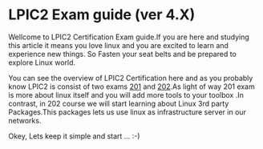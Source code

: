 # LPIC2 Exam guide  \(ver 4.X\)

Wellcome to LPIC2 Certification Exam guide.If you are here and studying this article it means you love linux and you are excited to learn and experience new things. So Fasten your seat belts and be prepared to explore Linux world.

You can see the overview of LPIC2 Certification here and as you probably know LPIC2 is consist of two exams [201](http://www.lpi.org/our-certifications/exam-201-objectives) and [202](http://www.lpi.org/our-certifications/exam-202-objectives).As light of way 201 exam is more about linux itself and you will add more tools to your toolbox .In contrast, in 202 course we will start learning about Linux 3rd party Packages.This packages lets us use linux as infrastructure server in our networks.

Okey, Lets keep it simple and start ... :-\)

